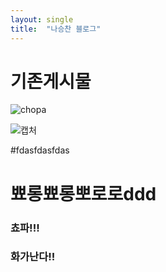 ```yaml
---
layout: single
title:  "나승찬 블로그"
---
```


# 기존게시물

![chopa](https://user-images.githubusercontent.com/109573477/204280908-2903569b-1f54-4413-8424-07af2d4635cf.jpg)


![캡처](https://user-images.githubusercontent.com/109573477/203675697-955aa951-dc83-4fe2-8a3a-65795631e71e.PNG)

#fdasfdasfdas

# 뾰롱뾰롱뽀로로ddd 
### 쵸파!!!

### 화가난다!!

